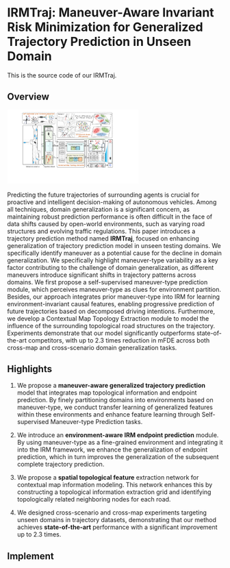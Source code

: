 # IRMTraj: Maneuver-Aware Invariant Risk Minimization for Generalized Trajectory Prediction in Unseen Domain

This is the source code of our IRMTraj.

## Overview

<img src="./overview.pdf" style="zoom:30%;" />

Predicting the future trajectories of surrounding agents is crucial for proactive and intelligent decision-making of autonomous vehicles. Among all techniques, domain generalization is a significant concern, as maintaining robust prediction performance is often difficult in the face of data shifts caused by open-world environments, such as varying road structures and evolving traffic regulations. This paper introduces a trajectory prediction method named **IRMTraj**, focused on enhancing generalization of trajectory prediction model in unseen testing domains. We specifically identify maneuver as a potential cause for the decline in domain generalization. We specifically highlight maneuver-type variability as a key factor contributing to the challenge of domain generalization, as different maneuvers introduce significant shifts in trajectory patterns across domains. We first propose a self-supervised maneuver-type prediction module, which perceives maneuver-type as clues for environment partition. Besides, our approach integrates prior maneuver-type into IRM for learning environment-invariant causal features, enabling progressive prediction of future trajectories based on decomposed driving intentions. Furthermore, we develop a Contextual Map Topology Extraction module to model the influence of the surrounding topological road structures on the trajectory. Experiments demonstrate that our model significantly outperforms state-of-the-art competitors, with up to 2.3 times reduction in mFDE across both cross-map and cross-scenario domain generalization tasks.


## Highlights

1. We propose a **maneuver-aware generalized trajectory prediction** model that integrates map topological information and endpoint prediction. By finely partitioning domains into environments based on maneuver-type, we conduct transfer learning of generalized features within these environments and enhance feature learning through Self-supervised Maneuver-type Prediction tasks.

2. We introduce an **environment-aware IRM endpoint prediction** module. By using maneuver-type as a fine-grained environment and integrating it into the IRM framework, we enhance the generalization of endpoint prediction, which in turn improves the generalization of the subsequent complete trajectory prediction.

3. We propose a **spatial topological feature** extraction network for contextual map information modeling. This network enhances this by constructing a topological information extraction grid and identifying topologically related neighboring nodes for each road.

4. We designed cross-scenario and cross-map experiments targeting unseen domains in trajectory datasets, demonstrating that our method achieves **state-of-the-art** performance with a significant improvement up to 2.3 times.


## Implement

<!--

### 1. Requirements
Recommend version:
```
PyTorch = 2.0.0;
python = 3.10;
CUDA = 12.1;
```

Other packages:
```
pip install -r requirements.txt
```

Install "pointnet2_ops_lib":
```
cd ./pointet2_ops_lib
python setup.py install
```

Install extension for Chamfer Distance:
```
cd ./extensions/chamfer_dist
python setup.py install
```

### 2. Pretraining
To train DG-PIC on the new **multi-domain and multi-task setting**, run the following command:

```
python main.py --config cfgs/DGPIC_<target_domain>.yaml --exp_name exp/DGPIC_<target_domain>
```

Replace the `<target_domain>` by `[modelnet, shapenet, scannet, scanobjectnn]`. The remaining 3 datasets will be considered as the source domains.

### 3. Testing

To obtain the performance of the target domain on 3 different tasks through our **Test-time Domain Generalization** method, run the following command:

```
python test_dg.py --config cfgs/DGPIC_<target_domain>.yaml --exp_name DGPIC_<target_domain> --ckpts experiments/DGPIC_<target_domain>/ckpt-last.pth
```

-->
